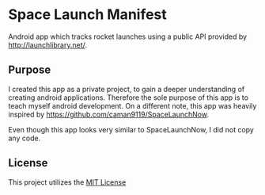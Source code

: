 # Space Launch Manifest

Android app which tracks rocket launches using a public API provided by http://launchlibrary.net/.

## Purpose

I created this app as a private project, to gain a deeper understanding of creating android applications. Therefore the sole
purpose of this app is to teach myself android development. On a different note, this app was heavily 
inspired by https://github.com/caman9119/SpaceLaunchNow.

Even though this app looks very similar to SpaceLaunchNow, I did not copy any code.

## License

This project utilizes the [MIT License](https://github.com/aaronoe/space_launch_manifest/blob/master/LICENSE.md "Project License")
